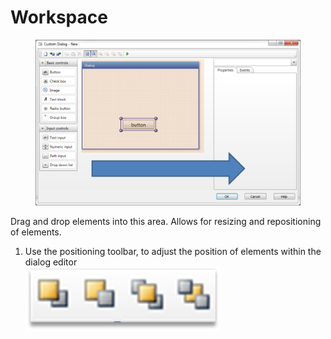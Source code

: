 # Workspace

<figure><img src="../../../../../.gitbook/assets/image (33).png" alt=""><figcaption></figcaption></figure>

Drag and drop elements into this area. Allows for resizing and repositioning of elements.

1. Use the positioning toolbar, to adjust the position of elements within the dialog editor\
   ![](<../../../../../.gitbook/assets/image (35).png>)

